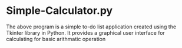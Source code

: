 # Simple-Calculator.py
The above program is a simple to-do list application created using the Tkinter library in Python. It provides a graphical user interface for calculating for basic arithmatic operation
